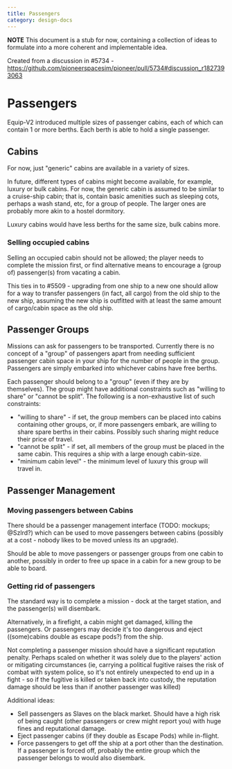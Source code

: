 ```yaml
---
title: Passengers
category: design-docs
---
```


**NOTE** This document is a stub for now, containing a collection of ideas to formulate into a more coherent and implementable idea.

Created from a discussion in #5734 - https://github.com/pioneerspacesim/pioneer/pull/5734#discussion_r1827393063

# **Passengers**

Equip-V2 introduced multiple sizes of passenger cabins, each of which can contain 1 or more berths. Each berth is able to hold a single passenger.

## **Cabins**

For now, just "generic" cabins are available in a variety of sizes.

In future, different types of cabins might become available, for example, luxury or bulk cabins. For now, the generic cabin is assumed to be similar to a cruise-ship cabin; that is, contain basic amenities such as sleeping cots, perhaps a wash stand, etc, for a group of people. The larger ones are probably more akin to a hostel dormitory.

Luxury cabins would have less berths for the same size, bulk cabins more.

### **Selling occupied cabins**

Selling an occupied cabin should not be allowed; the player needs to complete the mission first, or find alternative means to encourage a (group of) passenger(s) from vacating a cabin.

This ties in to #5509 - upgrading from one ship to a new one should allow for a way to transfer passengers (in fact, all cargo) from the old ship to the new ship, assuming the new ship is outfitted with at least the same amount of cargo/cabin space as the old ship.

## **Passenger Groups**

Missions can ask for passengers to be transported. Currently there is no concept of a "group" of passengers apart from needing sufficient passenger cabin space in your ship for the number of people in the group. Passengers are simply embarked into whichever cabins have free berths.

Each passenger should belong to a "group" (even if they are by themselves). The group might have additional constraints such as "willing to share" or "cannot be split". The following is a non-exhaustive list of such constraints:

- "willing to share" - if set, the group members can be placed into cabins containing other groups, or, if more passengers embark, are willing to share spare berths in their cabins. Possibly such sharing might reduce their price of travel.
- "cannot be split" - if set, all members of the group must be placed in the same cabin. This requires a ship with a large enough cabin-size.
- "minimum cabin level" - the minimum level of luxury this group will travel in.

## **Passenger Management**

### **Moving passengers between Cabins**

There should be a passenger management interface (TODO: mockups; @Szlrd?) which can be used to move passengers between cabins (possibly at a cost - nobody likes to be moved unless its an upgrade).

Should be able to move passengers or passenger groups from one cabin to another, possibly in order to free up space in a cabin for a new group to be able to board.

### **Getting rid of passengers**

The standard way is to complete a mission - dock at the target station, and the passenger(s) will disembark.

Alternatively, in a firefight, a cabin might get damaged, killing the passengers. Or passengers may decide it's too dangerous and eject ((some)cabins double as escape pods?) from the ship.

Not completing a passenger mission should have a significant reputation penalty. Perhaps scaled on whether it was solely due to the players' action or mitigating circumstances (ie, carrying a political fugitive raises the risk of combat with system police, so it's not entirely unexpected to end up in a fight - so if the fugitive is killed or taken back into custody, the reputation damage should be less than if another passenger was killed)

Additional ideas:
* Sell passengers as Slaves on the black market. Should have a high risk of being caught (other passengers or crew might report you) with huge fines and reputational damage.
* Eject passenger cabins (if they double as Escape Pods) while in-flight.
* Force passengers to get off the ship at a port other than the destination. If a passenger is forced off, probably the entire group which the passenger belongs to would also disembark.

